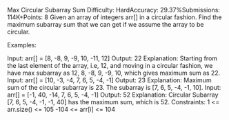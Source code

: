 Max Circular Subarray Sum
Difficulty: HardAccuracy: 29.37%Submissions: 114K+Points: 8
Given an array of integers arr[] in a circular fashion. Find the maximum subarray sum that we can get if we assume the array to be circular.

Examples:

Input: arr[] = [8, -8, 9, -9, 10, -11, 12]
Output: 22
Explanation: Starting from the last element of the array, i.e, 12, and moving in a circular fashion, we have max subarray as 12, 8, -8, 9, -9, 10, which gives maximum sum as 22.
Input: arr[] = [10, -3, -4, 7, 6, 5, -4, -1]
Output: 23
Explanation: Maximum sum of the circular subarray is 23. The subarray is [7, 6, 5, -4, -1, 10].
Input: arr[] = [-1, 40, -14, 7, 6, 5, -4, -1] 
Output: 52
Explanation: Circular Subarray [7, 6, 5, -4, -1, -1, 40] has the maximum sum, which is 52.
Constraints:
1 <= arr.size() <= 105
-104 <= arr[i] <= 104